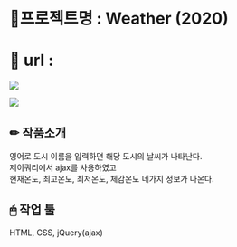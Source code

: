 # 📌프로젝트명 : Weather (2020)

# 📎 url : 

![](https://images.velog.io/images/hyerimiya/post/3076102c-7699-4b94-b6ae-490c61b72e6e/1.png)

![](https://images.velog.io/images/hyerimiya/post/6cacecfa-4e14-4604-a629-c8fda41624d5/2.png)


## ✏ 작품소개
영어로 도시 이름을 입력하면 해당 도시의 날씨가 나타난다.  
제이쿼리에서 ajax를 사용하였고  
현재온도, 최고온도, 최저온도, 체감온도 네가지 정보가 나온다.

## 🖱 작업 툴
HTML, CSS, jQuery(ajax)


